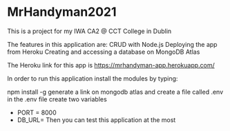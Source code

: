 # MrHandyman2021


This is a project for my IWA CA2 @ CCT College in Dublin

The features in this application are: 
CRUD with Node.js
Deploying the app from Heroku
Creating and accessing a database on MongoDB Atlas

The Heroku link for this app is https://mrhandyman-app.herokuapp.com/

In order to run this application install the modules by typing: 

npm install -g
generate a link on mongodb atlas and create a file called .env
in the .env file create two variables 
- PORT = 8000
- DB_URL= <your atlas link>
Then you can test this application at the most
